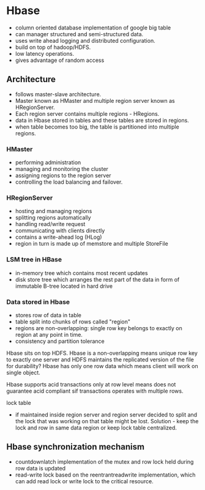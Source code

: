 # Hbase
- column oriented database implementation of google big table
- can manager structured and semi-structured data.
- uses write ahead logging and distributed configuration.
- build on top of hadoop/HDFS.
- low latency operations.
- gives advantage of random access

## Architecture 
- follows master-slave architecture.
- Master known as HMaster and multiple region server known as HRegionServer.
- Each region server contains multiple regions - HRegions.
- data in Hbase stored in tables and these tables are stored in regions.
- when table becomes too big, the table is partitioned into multiple regions.

### HMaster
- performing administration
- managing and monitoring the cluster
- assigning regions to the region server
- controlling the load balancing and failover.

### HRegionServer
- hosting and managing regions
- splitting regions automatically
- handling read/write request
- communicating with clients directly
- contains a write-ahead log (HLog)
- region in turn is made up of memstore and multiple StoreFile


### LSM tree in HBase
- in-memory tree which contains most recent updates
- disk store tree which arranges the rest part of the data in form of immutable B-tree located in hard drive

### Data stored in Hbase
- stores row of data in table
- table split into chunks of rows called "region"
- regions are non-overlapping: single row key belongs to exactly on region at any point in time.
- consistency and partition tolerance


Hbase sits on top HDFS. Hbase is a non-overlapping means unique row key to exactly one server and HDFS maintains the replicated version of the file for durability?
Hbase has only one row data which means client will work on single object.

Hbase supports acid transactions only at row level means does not guarantee acid compliant sif transactions operates with multiple rows.

lock table 
- if maintained inside region server and region server decided to split and the lock that was working on that table might be lost. Solution - keep the lock and row in same data region or keep lock table centralized.

## Hbase synchronization mechanism
- countdownlatch implementation of the mutex and row lock held during row data is updated
- read-write lock based on the reentrantreadwrite implementation, which can add read lock or write lock to the critical resource.